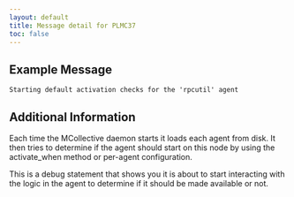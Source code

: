 ```yaml
---
layout: default
title: Message detail for PLMC37
toc: false
---
```


Example Message
---------------

    Starting default activation checks for the 'rpcutil' agent

Additional Information
----------------------

Each time the MCollective daemon starts it loads each agent from disk.  It then tries to determine if the agent should start on this node by using the activate_when method or per-agent configuration.

This is a debug statement that shows you it is about to start interacting with the logic in the agent to determine if it should be made available or not.

